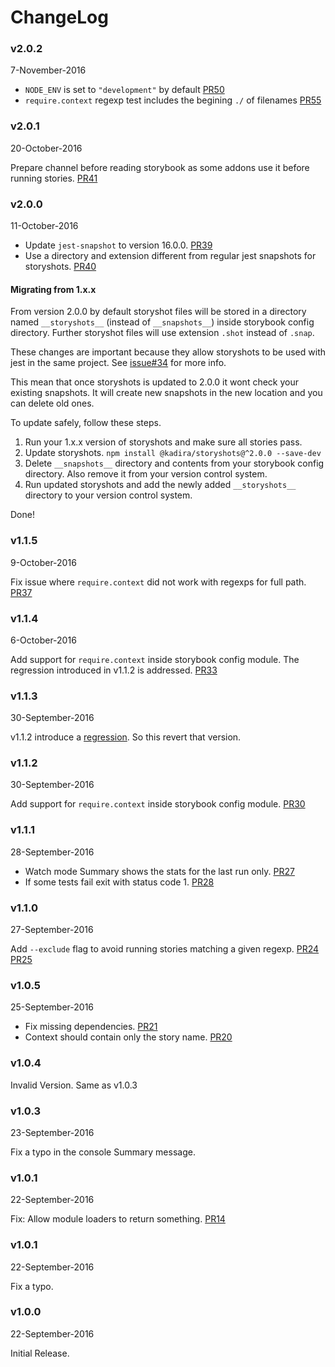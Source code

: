 # ChangeLog

### v2.0.2
7-November-2016

* `NODE_ENV` is set to `"development"` by default [PR50](https://github.com/kadirahq/storyshots/pull/50)
* `require.context` regexp test includes the begining `./` of filenames [PR55](https://github.com/kadirahq/storyshots/pull/55)

### v2.0.1
20-October-2016

Prepare channel before reading storybook as some addons use it before running stories. [PR41](https://github.com/kadirahq/storyshots/pull/41)

### v2.0.0
11-October-2016

* Update `jest-snapshot` to version 16.0.0. [PR39](https://github.com/kadirahq/storyshots/pull/39)
* Use a directory and extension different from regular jest snapshots for storyshots. [PR40](https://github.com/kadirahq/storyshots/pull/40)

#### Migrating from 1.x.x

From version 2.0.0 by default storyshot files will be stored in a directory named `__storyshots__` (instead of `__snapshots__`) inside storybook config directory. Further storyshot files will use extension `.shot` instead of `.snap`.

These changes are important because they allow storyshots to be used with jest in the same project. See [issue#34](https://github.com/kadirahq/storyshots/issues/34) for more info.

This mean that once storyshots is updated to 2.0.0 it wont check your existing snapshots. It will create new snapshots in the new location and you can delete old ones.

To update safely, follow these steps.

1. Run your 1.x.x version of storyshots and make sure all stories pass.
2. Update storyshots. `npm install @kadira/storyshots@^2.0.0 --save-dev`
3. Delete `__snapshots__` directory and contents from your storybook config directory. Also remove it from your version control system.
4. Run updated storyshots and add the newly added `__storyshots__` directory to your version control system.

Done!

### v1.1.5
9-October-2016

Fix issue where `require.context` did not work with regexps for full path. [PR37](https://github.com/kadirahq/storyshots/pull/37)

### v1.1.4
6-October-2016

Add support for `require.context` inside storybook config module. The regression introduced in v1.1.2 is addressed. [PR33](https://github.com/kadirahq/storyshots/pull/30)

### v1.1.3
30-September-2016

v1.1.2 introduce a [regression](https://github.com/kadirahq/storyshots/pull/30#issuecomment-250805615). So this revert that version.

### v1.1.2
30-September-2016

Add support for `require.context` inside storybook config module. [PR30](https://github.com/kadirahq/storyshots/pull/30)

### v1.1.1
28-September-2016

* Watch mode Summary shows the stats for the last run only. [PR27](https://github.com/kadirahq/storyshots/pull/27)
* If some tests fail exit with status code 1. [PR28](https://github.com/kadirahq/storyshots/pull/28)

### v1.1.0
27-September-2016

Add `--exclude` flag to avoid running stories matching a given regexp. [PR24](https://github.com/kadirahq/storyshots/pull/24) [PR25](https://github.com/kadirahq/storyshots/pull/25)

### v1.0.5
25-September-2016

* Fix missing dependencies. [PR21](https://github.com/kadirahq/storyshots/pull/21)
* Context should contain only the story name. [PR20](https://github.com/kadirahq/storyshots/pull/20)

### v1.0.4

Invalid Version. Same as v1.0.3

### v1.0.3
23-September-2016

Fix a typo in the console Summary message.

### v1.0.1
22-September-2016

Fix: Allow module loaders to return something. [PR14](https://github.com/kadirahq/storyshots/pull/14)

### v1.0.1
22-September-2016

Fix a typo.

### v1.0.0
22-September-2016

Initial Release.
